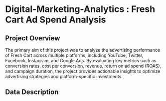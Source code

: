 # Digital-Marketing-Analytics : Fresh Cart Ad Spend Analysis 
## Project Overview 
The primary aim of this project was to analyze the advertising performance of Fresh Cart across multiple platforms, including YouTube, Twitter, Facebook, Instagram, and Google Ads. By evaluating key metrics such as conversion rates, cost per conversion, revenue, return on ad spend (ROAS), and campaign duration, the project provides actionable insights to optimize advertising strategies and platform-specific investments.
## Data Description 
